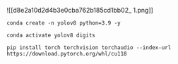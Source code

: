 ![[d8e2a10d2d4b3e0cba762b185cd1bb02_ 1.png]]

```
conda create -n yolov8 python=3.9 -y
```

```
conda activate yolov8 digits
```

```
pip install torch torchvision torchaudio --index-url https://download.pytorch.org/whl/cu118
```